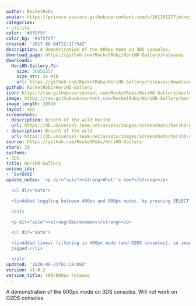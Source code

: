 ```yaml
---
author: RocketRobz
avatar: https://private-avatars.githubusercontent.com/u/16110127?jwt=eyJhbGciOiJIUzI1NiIsInR5cCI6IkpXVCJ9.eyJpc3MiOiJnaXRodWIuY29tIiwiYXVkIjoicmF3LmdpdGh1YnVzZXJjb250ZW50LmNvbSIsImtleSI6ImtleTEiLCJleHAiOjE3MzQ2NTY4MjAsIm5iZiI6MTczNDY1NTYyMCwicGF0aCI6Ii91LzE2MTEwMTI3In0.yqGT8s3As7e6SYctBRPlitPBSevvMxgOkN8bobjRHvU&v=4
categories:
- utility
color: '#5f5f5f'
color_bg: '#5f5f5f'
created: '2017-08-04T22:17:54Z'
description: A demonstration of the 800px mode on 3DS consoles.
download_page: https://github.com/RocketRobz/HoriHD-Gallery/releases
downloads:
  HoriHD-Gallery.7z:
    size: 36652357
    size_str: 34 MiB
    url: https://github.com/RocketRobz/HoriHD-Gallery/releases/download/v1.0.2/HoriHD-Gallery.7z
github: RocketRobz/HoriHD-Gallery
icon: https://raw.githubusercontent.com/RocketRobz/HoriHD-Gallery/master/app/icon.png
image: https://raw.githubusercontent.com/RocketRobz/HoriHD-Gallery/master/app/banner.png
image_length: 10610
layout: app
screenshots:
- description: Breath of the wild horihd
  url: https://db.universal-team.net/assets/images/screenshots/horihd-gallery/breath-of-the-wild-horihd.png
- description: Breath of the wild
  url: https://db.universal-team.net/assets/images/screenshots/horihd-gallery/breath-of-the-wild.png
source: https://github.com/RocketRobz/HoriHD-Gallery
stars: 10
systems:
- 3DS
title: HoriHD-Gallery
unique_ids:
- '0x4809E'
update_notes: '<p dir="auto"><strong>What''s new?</strong></p>

  <ul dir="auto">

  <li>Added toggling between 400px and 800px modes, by pressing SELECT.</li>

  </ul>

  <p dir="auto"><strong>Improvement</strong></p>

  <ul dir="auto">

  <li>Added linear filtering in 400px mode (and O2DS consoles), so images don''t look
  jagged.</li>

  </ul>'
updated: '2020-06-21T01:28:09Z'
version: v1.0.2
version_title: 400/800px release
---
```

A demonstration of the 800px mode on 3DS consoles. Will not work on O2DS consoles.